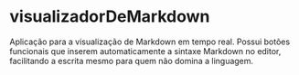 # visualizadorDeMarkdown
Aplicação para a visualização de Markdown em tempo real. Possui botões funcionais que inserem automaticamente a sintaxe Markdown no editor, facilitando a escrita mesmo para quem não domina a linguagem.
